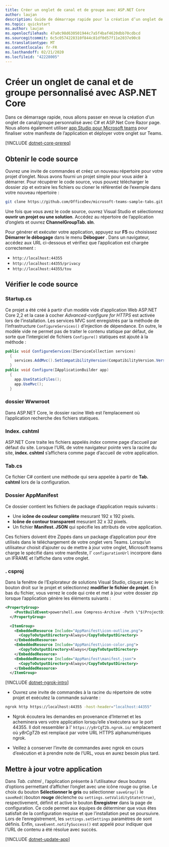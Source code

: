 ```yaml
---
title: Créer un onglet de canal et de groupe avec ASP.NET Core
author: laujan
description: Guide de démarrage rapide pour la création d’un onglet de canal et de groupe personnalisé avec ASP.NET Core.
ms.topic: quickstart
ms.author: laujan
ms.openlocfilehash: 47a0c98d630501944c7a5f4baf4620dbb70cdbcd
ms.sourcegitcommit: 6c5c0574228310f844c81df0d57f11e2037e90c8
ms.translationtype: MT
ms.contentlocale: fr-FR
ms.lasthandoff: 02/21/2020
ms.locfileid: "42228005"
---
```

# <a name="create-a-custom-channel-and-group-tab-with-aspnet-core"></a>Créer un onglet de canal et de groupe personnalisé avec ASP.NET Core

Dans ce démarrage rapide, nous allons passer en revue la création d’un onglet de canal/groupe personnalisé avec C# et ASP.Net Core Razor page. Nous allons également utiliser [app Studio pour Microsoft teams](~/concepts/build-and-test/app-studio-overview.md) pour finaliser votre manifeste de l’application et déployer votre onglet sur Teams.

[!INCLUDE [dotnet-core-prereq](~/includes/tabs/dotnet-core-prereq.md)]

## <a name="get-the-source-code"></a>Obtenir le code source

Ouvrez une invite de commandes et créez un nouveau répertoire pour votre projet d’onglet. Nous avons fourni un projet simple pour vous aider à démarrer. Pour récupérer le code source, vous pouvez télécharger le dossier zip et extraire les fichiers ou cloner le référentiel de l’exemple dans votre nouveau répertoire :

```bash
git clone https://github.com/OfficeDev/microsoft-teams-sample-tabs.git
```

Une fois que vous avez le code source, ouvrez Visual Studio et sélectionnez **ouvrir un projet ou une solution**. Accédez au répertoire de l’application d’onglets et ouvrez **ChannelGroupTab. sln**.

Pour générer et exécuter votre application, appuyez sur **F5** ou choisissez **Démarrer le débogage** dans le menu **Déboguer** . Dans un navigateur, accédez aux URL ci-dessous et vérifiez que l’application est chargée correctement :

- `http://localhost:44355`
- `http://localhost:44355/privacy`
- `http://localhost:44355/tou`

## <a name="review-the-source-code"></a>Vérifier le code source

### <a name="startupcs"></a>Startup.cs

Ce projet a été créé à partir d’un modèle vide d’application Web ASP.NET Core 2,2 et la case à cocher *Advanced-configure for HTTPS* est activée lors de l’installation. Les services MVC sont enregistrés par la méthode de l’infrastructure `ConfigureServices()` d’injection de dépendance. En outre, le modèle vide ne permet pas de traiter le contenu statique par défaut, de sorte que l’intergiciel de fichiers `Configure()` statiques est ajouté à la méthode :

```csharp
public void ConfigureServices(IServiceCollection services)
  {
    services.AddMvc().SetCompatibilityVersion(CompatibilityVersion.Version_2_2);
  }
public void Configure(IApplicationBuilder app)
  {
    app.UseStaticFiles();
    app.UseMvc();
  }
```

### <a name="wwwroot-folder"></a>dossier Wwwroot

Dans ASP.NET Core, le dossier racine Web est l’emplacement où l’application recherche des fichiers statiques.

### <a name="indexcshtml"></a>Index. cshtml

ASP.NET Core traite les fichiers appelés *index* comme page d’accueil par défaut du site. Lorsque l’URL de votre navigateur pointe vers la racine du site, **index. cshtml** s’affichera comme page d’accueil de votre application.

### <a name="tabcs"></a>Tab.cs

Ce fichier C# contient une méthode qui sera appelée à partir de **Tab. cshtml** lors de la configuration.

### <a name="appmanifest-folder"></a>Dossier AppManifest

Ce dossier contient les fichiers de package d’application requis suivants :

- Une **icône de couleur complète** mesurant 192 x 192 pixels.
- **Icône de contour transparent** mesurant 32 x 32 pixels.
- Un fichier **Manifest. JSON** qui spécifie les attributs de votre application.

Ces fichiers doivent être Zippés dans un package d’application pour être utilisés dans le téléchargement de votre onglet vers Teams. Lorsqu’un utilisateur choisit d’ajouter ou de mettre à jour votre onglet, Microsoft teams charge le spécifié dans votre manifeste, l' `configurationUrl` incorpore dans un IFRAME et l’affiche dans votre onglet.

### <a name="csproj"></a>. csproj

Dans la fenêtre de l’Explorateur de solutions Visual Studio, cliquez avec le bouton droit sur le projet et sélectionnez **modifier le fichier de projet**. En bas du fichier, vous verrez le code qui crée et met à jour votre dossier zip lorsque l’application génère les éléments suivants :

```xml
<PropertyGroup>
    <PostBuildEvent>powershell.exe Compress-Archive -Path \"$(ProjectDir)AppManifest\*\" -DestinationPath \"$(TargetDir)tab.zip\" -Force</PostBuildEvent>
  </PropertyGroup>

  <ItemGroup>
    <EmbeddedResource Include="AppManifest\icon-outline.png">
      <CopyToOutputDirectory>Always</CopyToOutputDirectory>
    </EmbeddedResource>
    <EmbeddedResource Include="AppManifest\icon-color.png">
      <CopyToOutputDirectory>Always</CopyToOutputDirectory>
    </EmbeddedResource>
    <EmbeddedResource Include="AppManifest\manifest.json">
      <CopyToOutputDirectory>Always</CopyToOutputDirectory>
    </EmbeddedResource>
  </ItemGroup>
```

[!INCLUDE [dotnet-ngrok-intro](~/includes/tabs/dotnet-ngrok-intro.md)]

- Ouvrez une invite de commandes à la racine du répertoire de votre projet et exécutez la commande suivante :

```bash
ngrok http https://localhost:44355 -host-header="localhost:44355"
```

- Ngrok écoutera les demandes en provenance d’Internet et les acheminera vers votre application lorsqu’elle s’exécutera sur le port 44355. Il doit ressembler à l' `https://y8rCgT2b.ngrok.io/` emplacement où *y8rCgT2b* est remplacé par votre URL HTTPS alphanumériques ngrok.

- Veillez à conserver l’invite de commandes avec ngrok en cours d’exécution et à prendre note de l’URL, vous en aurez besoin plus tard.

## <a name="update-your-application"></a>Mettre à jour votre application

Dans *Tab. cshtml* , l’application présente à l’utilisateur deux boutons d’options permettant d’afficher l’onglet avec une icône rouge ou grise. Le choix du bouton **Sélectionner le gris** ou sélectionner `saveGray()` le `saveRed()`bouton **rouge** déclenche ou `settings.setValidityState(true)`, respectivement, définit et active le bouton **Enregistrer** dans la page de configuration. Ce code permet aux équipes de déterminer que vous êtes satisfait de la configuration requise et que l’installation peut se poursuivre. Lors de l’enregistrement, les `settings.setSettings` paramètres de sont définis. Enfin, `saveEvent.notifySuccess()` est appelé pour indiquer que l’URL de contenu a été résolue avec succès.

[!INCLUDE [dotnet-update-app](~/includes/tabs/dotnet-update-chan-grp-app.md)]

